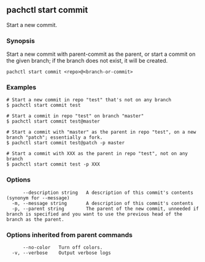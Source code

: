 ## pachctl start commit

Start a new commit.

### Synopsis


Start a new commit with parent-commit as the parent, or start a commit on the given branch; if the branch does not exist, it will be created.

```
pachctl start commit <repo>@<branch-or-commit>
```

### Examples

```
# Start a new commit in repo "test" that's not on any branch
$ pachctl start commit test

# Start a commit in repo "test" on branch "master"
$ pachctl start commit test@master

# Start a commit with "master" as the parent in repo "test", on a new branch "patch"; essentially a fork.
$ pachctl start commit test@patch -p master

# Start a commit with XXX as the parent in repo "test", not on any branch
$ pachctl start commit test -p XXX
```

### Options

```
      --description string   A description of this commit's contents (synonym for --message)
  -m, --message string       A description of this commit's contents
  -p, --parent string        The parent of the new commit, unneeded if branch is specified and you want to use the previous head of the branch as the parent.
```

### Options inherited from parent commands

```
      --no-color   Turn off colors.
  -v, --verbose    Output verbose logs
```

